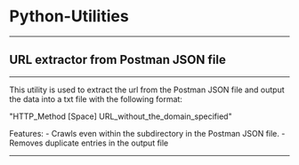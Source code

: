 # Python-Utilities
------------------

## URL extractor from Postman JSON file
---------------------------------------
This utility is used to extract the url from the Postman JSON file and output the data into a txt file with the following format:

"HTTP_Method [Space] URL_without_the_domain_specified"

Features:
    - Crawls even within the subdirectory in the Postman JSON file.
    - Removes duplicate entries in the output file

____________
